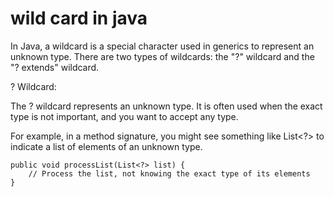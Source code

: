 # wild card in java 
In Java, a wildcard is a special character used in generics to represent an unknown type. There are two types of wildcards: the "?" wildcard and the "? extends" wildcard.

? Wildcard:

The ? wildcard represents an unknown type. It is often used when the exact type is not important, and you want to accept any type.

For example, in a method signature, you might see something like List<?> to indicate a list of elements of an unknown type.


    public void processList(List<?> list) {
        // Process the list, not knowing the exact type of its elements
    }